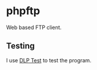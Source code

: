 # phpftp

Web based FTP client.

## Testing

I use [DLP Test](https://dlptest.com/ftp-test/) to test the program. 
